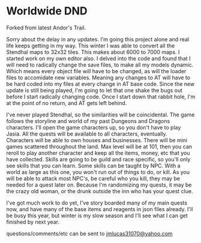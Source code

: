 ﻿# Worldwide DND

Forked from latest Andor's Trail.

Sorry about the delay in any updates. I'm going this project alone and real life keeps getting in my way. This winter I was able to convert all the Stendhal maps to 32x32 tiles. This makes about 6000 to 7000 maps. I started work on my own editor also. I delved into the code and found that I will need to radically change the save files, to make all my models dynamic. Which means every object file will have to be changed, as will the loader files to accomidate new variables. Meaning any changes to AT will have to be hard coded into my files at every change in AT base code. Since the new update is still being played, I'm going to let that one shake the bugs out before I start radically changing code. Once I start down that rabbit hole, I'm at the point of no return, and AT gets left behind.

I've never played Stendhal, so the similarities will be coincidental. The game follows the storyline and world of my past Dungeons and Dragons characters. I'll open the game characters up, so you don't have to play Jasia. All the quests will be available to all characters, eventually. Characters will be able to own houses and businesses. There will be mini games scattered throughout the land. Max level will be at 101, then you can reroll to play another character and keep all the items, money, etc that you have collected. Skills are going to be guild and race specific, so you'll only see skills that you can learn. Some skills can be taught by NPC. With a world as large as this one, you won't run out of things to do, or kill. As you will be able to attack most NPC's, be careful who you kill, they may be needed for a quest later on. Because I'm randomizing my quests, it may be the crazy old woman, or the drunk outside the inn who has your quest clue.

I've got much work to do yet, I've story boarded many of my main quests now, and have many of the base items and reagents in json files already. I'll be busy this year, but winter is my slow season and I'll see what I can get finished by next year.

questions/comments/etc can be sent to jmlucas31070@yahoo.com
